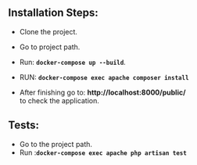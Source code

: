 ## Installation Steps:
- Clone the project.

- Go to project path.

- Run: **`docker-compose up --build`**.

- RUN: **`docker-compose exec apache composer install`**

- After finishing go to: **http://localhost:8000/public/**  
to check the application.     

## Tests:
- Go to the project path.
- Run :**`docker-compose exec apache php artisan test`**
